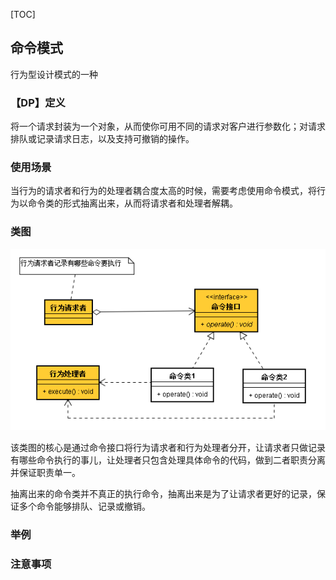 [TOC]
## 命令模式
行为型设计模式的一种

### 【DP】定义
将一个请求封装为一个对象，从而使你可用不同的请求对客户进行参数化；对请求排队或记录请求日志，以及支持可撤销的操作。

### 使用场景
当行为的请求者和行为的处理者耦合度太高的时候，需要考虑使用命令模式，将行为以命令类的形式抽离出来，从而将请求者和处理者解耦。

### 类图
![命令模式](https://github.com/tengyuanjack/Blogs/blob/master/attachments/graphs/design-pattern/%E5%91%BD%E4%BB%A4%E6%A8%A1%E5%BC%8F.png)

该类图的核心是通过命令接口将行为请求者和行为处理者分开，让请求者只做记录有哪些命令执行的事儿，让处理者只包含处理具体命令的代码，做到二者职责分离并保证职责单一。

抽离出来的命令类并不真正的执行命令，抽离出来是为了让请求者更好的记录，保证多个命令能够排队、记录或撤销。

### 举例


### 注意事项



